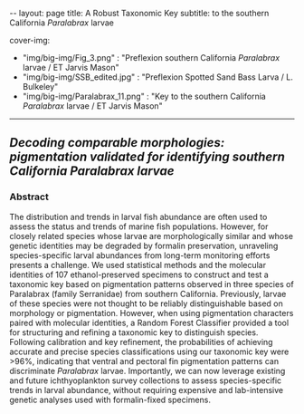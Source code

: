 --
layout: page
title: A Robust Taxonomic Key
subtitle: to the southern California _Paralabrax_ larvae 

cover-img: 
  - "img/big-img/Fig_3.png" : "Preflexion southern California _Paralabrax_ larvae / ET Jarvis Mason"
  - "img/big-img/SSB_edited.jpg" : "Preflexion Spotted Sand Bass Larva / L. Bulkeley"
  - "img/big-img/Paralabrax_11.png" : "Key to the southern California _Paralabrax_ larvae / ET Jarvis Mason"
---
## _**Decoding comparable morphologies: pigmentation validated for identifying southern California Paralabrax larvae**_

### **Abstract**

The distribution and trends in larval fish abundance are often used to assess the status and trends of marine fish populations. However, for closely related species whose larvae are morphologically similar and whose genetic identities may be degraded by formalin preservation, unraveling species-specific larval abundances from long-term monitoring efforts presents a challenge. We used statistical methods and the molecular identities of 107 ethanol-preserved specimens to construct and test a taxonomic key based on pigmentation patterns observed in three species of Paralabrax (family Serranidae) from southern California. Previously, larvae of these species were not thought to be reliably distinguishable based on morphology or pigmentation.  However, when using pigmentation characters paired with molecular identities, a Random Forest Classifier provided a tool for structuring and refining a taxonomic key to distinguish species. Following calibration and key refinement, the probabilities of achieving accurate and precise species classifications using our taxonomic key were >96%, indicating that ventral and pectoral fin pigmentation patterns can discriminate _Paralabrax_ larvae. Importantly, we can now leverage existing and future ichthyoplankton survey collections to assess species-specific trends in larval abundance, without requiring expensive and lab-intensive genetic analyses used with formalin-fixed specimens. 
